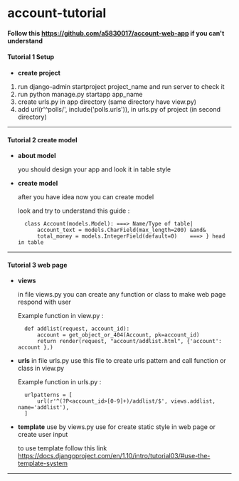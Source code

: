 # account-tutorial

#### Follow this https://github.com/a5830017/account-web-app if you can't understand

#### Tutorial 1 Setup
- **create project**
1. run django-admin startproject project_name and run server to check it
2. run python manage.py startapp app_name
3. create urls.py in app directory (same directory have view.py)
4. add url(r'^polls/', include('polls.urls')), in urls.py of project (in second directory)


-----------------------------------------------------------------------------------------------------------------------------------

#### Tutorial 2 create model
- **about model**
    
    you should design your app and look it in table style
- **create model**
    
    after you have idea now you can create model

    look and try to understand this guide :

        class Account(models.Model): ===> Name/Type of table|
            account_text = models.CharField(max_length=200) &and&
            total_money = models.IntegerField(default=0)    ===> } head in table
-----------------------------------------------------------------------------------------------------------------------------------

#### Tutorial 3 web page
- **views**
    
    in file views.py you can create any function or class to make web page respond with user
    
    Example function in view.py :
    
        def addlist(request, account_id):
            account = get_object_or_404(Account, pk=account_id)
            return render(request, "account/addlist.html", {'account': account },)
- **urls**
    in file urls.py use this file to create urls pattern and call function or class in view.py
    
    Example function in urls.py :
        
        urlpatterns = [
            url(r'^(?P<account_id>[0-9]+)/addlist/$', views.addlist, name='addlist'),
        ]

- **template**
    use by views.py use for create static style in web page or create user input
    
    to use template follow this link https://docs.djangoproject.com/en/1.10/intro/tutorial03/#use-the-template-system

-------------------------------------------------------------------------------------------------------------------------------------
